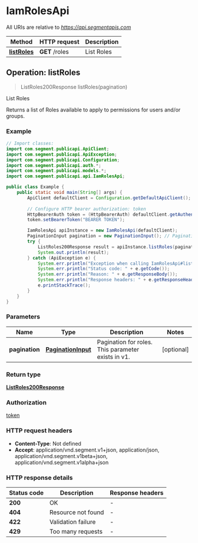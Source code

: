 # IamRolesApi

All URIs are relative to *https://api.segmentapis.com*

| Method | HTTP request | Description |
|------------- | ------------- | -------------|
| [**listRoles**](IamRolesApi.md#listRoles) | **GET** /roles | List Roles |



## Operation: listRoles

> ListRoles200Response listRoles(pagination)

List Roles

Returns a list of Roles available to apply to permissions for users and/or groups.

### Example

```java
// Import classes:
import com.segment.publicapi.ApiClient;
import com.segment.publicapi.ApiException;
import com.segment.publicapi.Configuration;
import com.segment.publicapi.auth.*;
import com.segment.publicapi.models.*;
import com.segment.publicapi.api.IamRolesApi;

public class Example {
    public static void main(String[] args) {
        ApiClient defaultClient = Configuration.getDefaultApiClient();
        
        // Configure HTTP bearer authorization: token
        HttpBearerAuth token = (HttpBearerAuth) defaultClient.getAuthentication("token");
        token.setBearerToken("BEARER TOKEN");

        IamRolesApi apiInstance = new IamRolesApi(defaultClient);
        PaginationInput pagination = new PaginationInput(); // PaginationInput | Pagination for roles.  This parameter exists in v1.
        try {
            ListRoles200Response result = apiInstance.listRoles(pagination);
            System.out.println(result);
        } catch (ApiException e) {
            System.err.println("Exception when calling IamRolesApi#listRoles");
            System.err.println("Status code: " + e.getCode());
            System.err.println("Reason: " + e.getResponseBody());
            System.err.println("Response headers: " + e.getResponseHeaders());
            e.printStackTrace();
        }
    }
}
```

### Parameters


| Name | Type | Description  | Notes |
|------------- | ------------- | ------------- | -------------|
| **pagination** | [**PaginationInput**](.md)| Pagination for roles.  This parameter exists in v1. | [optional] |

### Return type

[**ListRoles200Response**](ListRoles200Response.md)

### Authorization

[token](../README.md#token)

### HTTP request headers

- **Content-Type**: Not defined
- **Accept**: application/vnd.segment.v1+json, application/json, application/vnd.segment.v1beta+json, application/vnd.segment.v1alpha+json


### HTTP response details
| Status code | Description | Response headers |
|-------------|-------------|------------------|
| **200** | OK |  -  |
| **404** | Resource not found |  -  |
| **422** | Validation failure |  -  |
| **429** | Too many requests |  -  |

